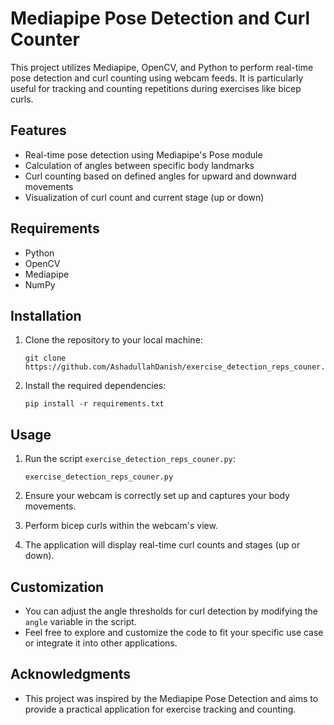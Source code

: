
# Mediapipe Pose Detection and Curl Counter

This project utilizes Mediapipe, OpenCV, and Python to perform real-time pose detection and curl counting using webcam feeds. 
It is particularly useful for tracking and counting repetitions during exercises like bicep curls.

## Features

- Real-time pose detection using Mediapipe's Pose module
- Calculation of angles between specific body landmarks
- Curl counting based on defined angles for upward and downward movements
- Visualization of curl count and current stage (up or down)

## Requirements

- Python 
- OpenCV 
- Mediapipe 
- NumPy 

## Installation

1. Clone the repository to your local machine:

    ```
    git clone https://github.com/AshadullahDanish/exercise_detection_reps_couner.git
    ```

2. Install the required dependencies:

    ```
    pip install -r requirements.txt
    ```

## Usage

1. Run the script `exercise_detection_reps_couner.py`:

    ```
    exercise_detection_reps_couner.py
    ```

2. Ensure your webcam is correctly set up and captures your body movements.

3. Perform bicep curls within the webcam's view.

4. The application will display real-time curl counts and stages (up or down).

## Customization

- You can adjust the angle thresholds for curl detection by modifying the `angle` variable in the script.
- Feel free to explore and customize the code to fit your specific use case or integrate it into other applications.

## Acknowledgments

- This project was inspired by the Mediapipe Pose Detection and aims to provide a practical application for exercise tracking and counting.
